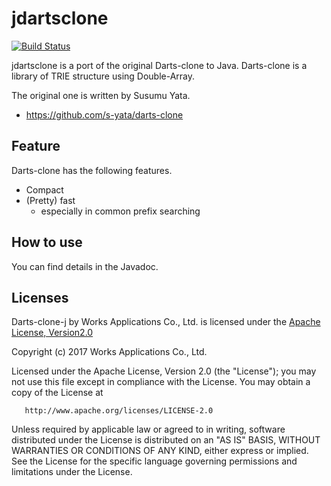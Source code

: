 # jdartsclone

[![Build Status](https://travis-ci.org/WorksApplications/jdartsclone.svg?branch=develop)](https://travis-ci.org/WorksApplications/jdartsclone)

jdartsclone is a port of the original Darts-clone to Java.
Darts-clone is a library of TRIE structure using Double-Array.

The original one is written by Susumu Yata.

- https://github.com/s-yata/darts-clone


## Feature

Darts-clone has the following features.

- Compact
- (Pretty) fast
    + especially in common prefix searching


## How to use

You can find details in the Javadoc.


## Licenses

Darts-clone-j by Works Applications Co., Ltd. is licensed under the [Apache License, Version2.0](http://www.apache.org/licenses/LICENSE-2.0.html)

   Copyright (c) 2017 Works Applications Co., Ltd.

   Licensed under the Apache License, Version 2.0 (the "License");
   you may not use this file except in compliance with the License.
   You may obtain a copy of the License at

       http://www.apache.org/licenses/LICENSE-2.0

   Unless required by applicable law or agreed to in writing, software
   distributed under the License is distributed on an "AS IS" BASIS,
   WITHOUT WARRANTIES OR CONDITIONS OF ANY KIND, either express or implied.
   See the License for the specific language governing permissions and
   limitations under the License.
